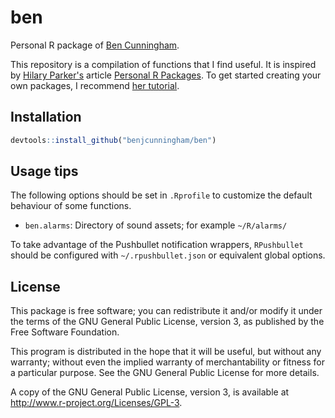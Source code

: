 ben
===

Personal R package of [Ben Cunningham](http://www.linkedin.com/in/cunninghamben).

This repository is a compilation of functions that I find useful. It is inspired by [Hilary Parker's](http://hilaryparker.com/) article [Personal R Packages](http://hilaryparker.com/2013/04/03/personal-r-packages/). To get started creating your own packages, I recommend [her tutorial](http://hilaryparker.com/2014/04/29/writing-an-r-package-from-scratch/).

## Installation

```r
devtools::install_github("benjcunningham/ben")
```

## Usage tips
The following options should be set in `.Rprofile` to customize the default behaviour of some functions.

* `ben.alarms`: Directory of sound assets; for example `~/R/alarms/`

To take advantage of the Pushbullet notification wrappers, `RPushbullet` should be configured with `~/.rpushbullet.json` or equivalent global options.

## License

This package is free software; you can redistribute it and/or modify it under the terms of the GNU General Public License, version 3, as published by the Free Software Foundation.

This program is distributed in the hope that it will be useful, but without any warranty; without even the implied warranty of merchantability or fitness for a particular purpose.  See the GNU General Public License for more details.

A copy of the GNU General Public License, version 3, is available at <http://www.r-project.org/Licenses/GPL-3>.
